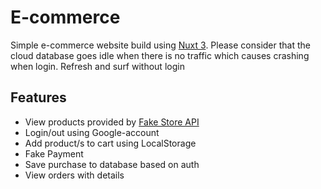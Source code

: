 # E-commerce

Simple e-commerce website build using [Nuxt 3](https://nuxt.com/). Please consider that the cloud database goes idle when there is no traffic which causes crashing when login. Refresh and surf without login

## Features

- View products provided by [Fake Store API](https://fakestoreapi.com/)
- Login/out using Google-account
- Add product/s to cart using LocalStorage
- Fake Payment
- Save purchase to database based on auth
- View orders with details

